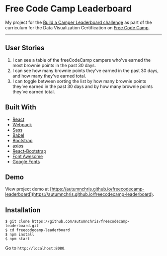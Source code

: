# Free Code Camp Leaderboard

My project for the [Build a Camper Leaderboard challenge](https://www.freecodecamp.org/challenges/build-a-camper-leaderboard) as part of the curriculum for the Data Visualization Certification on [Free Code Camp](https://www.freecodecamp.org).

---

## User Stories
1. I can see a table of the freeCodeCamp campers who've earned the most brownie points in the past 30 days.
2. I can see how many brownie points they've earned in the past 30 days, and how many they've earned total.
3. I can toggle between sorting the list by how many brownie points they've earned in the past 30 days and by how many brownie points they've earned total.

## Built With
* [React](https://reactjs.org)
* [Webpack](https://webpack.js.org)
* [Sass](http://sass-lang.com)
* [Babel](https://babeljs.io)
* [Bootstrap](https://getbootstrap.com)
* [axios](https://github.com/axios/axios)
* [React-Bootstrap](https://react-bootstrap.github.io)
* [Font Awesome](https://fontawesome.com)
* [Google Fonts](https://fonts.google.com)

## Demo

View project demo at [https://autumnchris.github.io/freecodecamp-leaderboard](https://autumnchris.github.io/freecodecamp-leaderboard).

## Installation

```
$ git clone https://github.com/autumnchris/freecodecamp-leaderboard.git
$ cd freecodecamp-leaderboard
$ npm install
$ npm start
```

Go to `http://localhost:8080`.
